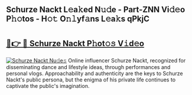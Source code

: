 ## Schurze Nackt L𝚎a𝚔ed N𝚞𝚍e - Part-ZNN Vi𝚍𝚎o P𝚑𝚘tos - H𝚘𝚝 O𝚗𝚕yf𝚊ns L𝚎a𝚔s qPkjC

# <h2><a href="http://kf9j6i.oniu.top/?m=Schurze+Nackt">🔗👉 🔴 Schurze Nackt P𝚑ot𝚘𝚜 V𝚒d𝚎o</a></h2>

[![Schurze Nackt Nu𝚍e𝚜](https://i.imgur.com/0qMVB7G.gif)](http://kf9j6i.oniu.top/?m=Schurze+Nackt)
Online influencer Schurze Nackt, recognized for disseminating dance and lifestyle ideas, through performances and personal vlogs. Approachability and authenticity are the keys to Schurze Nackt's public persona, but the enigma of his private life continues to captivate the public's imagination.  

